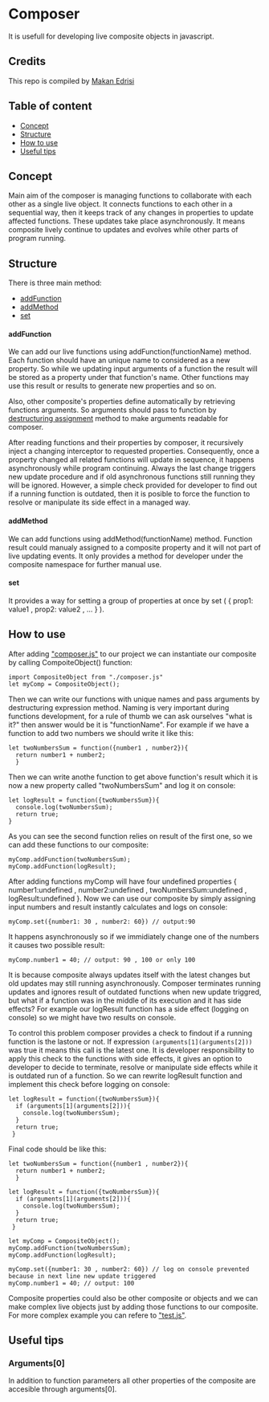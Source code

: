 Composer
==========
It is usefull for developing live composite objects in javascript. 

## Credits

This repo is compiled by [Makan Edrisi](https://github.com/makannew)

## Table of content
- [Concept](https://github.com/makannew/Composer/blob/master/README.md#concept)
- [Structure](https://github.com/makannew/Composer/blob/master/README.md#Structure)
- [How to use](https://github.com/makannew/Composer/blob/master/README.md#How-to-use)
- [Useful tips](https://github.com/makannew/Composer/blob/master/README.md#Useful-tips)

## Concept

Main aim of the composer is managing functions to collaborate with each other as a single live object. It connects functions to each other in a sequential way, then it keeps track of any changes in properties to update affected functions. These updates take place asynchronously. It means composite lively continue to updates and evolves while other parts of program running.

## Structure

There is three main method:

- [addFunction](https://github.com/makannew/Composer/blob/master/README.md#addfunction)
- [addMethod](https://github.com/makannew/Composer/blob/master/README.md#addmethod)
- [set](https://github.com/makannew/Composer/blob/master/README.md#set)

#### addFunction

We can add our live functions using addFunction(functionName) method. Each function should have an unique name to considered as a new property. So while we updating input arguments of a function the result will be stored as a property under that function's name. Other functions may use this result or results to generate new properties and so on.

Also, other composite's properties define automatically by retrieving functions arguments. So arguments should pass to function by [destructuring assignment](https://developer.mozilla.org/en-US/docs/Web/JavaScript/Reference/Operators/Destructuring_assignment) method to make arguments readable for composer.

After reading functions and their properties by composer, it recursively inject a changing interceptor to requested properties. Consequently, once a property changed all related functions will update in sequence, it happens asynchronously while program continuing. Always the last change triggers new update procedure and if old asynchronous functions still running they will be ignored. However, a simple check provided for developer to find out if a running function is outdated, then it is posible to force the function to resolve or manipulate its side effect in a managed way.

#### addMethod

We can add functions using addMethod(functionName) method. Function result could manualy assigned to a composite property and it will not part of live updating events. It only provides a method for developer under the composite namespace for further manual use.

#### set

It provides a way for setting a group of properties at once by set ( { prop1: value1 , prop2: value2 , ... } ).

## How to use

After adding ["composer.js"](composer.js) to our project we can instantiate our composite by calling CompoiteObject() function:
```
import CompositeObject from "./composer.js"
let myComp = CompositeObject();
```
Then we can write our functions with unique names and pass arguments by destructuring expression method. Naming is very important during functions development, for a rule of thumb we can ask ourselves "what is it?" then answer would be it is "functionName".
For example if we have a function to add two numbers we should write it like this:
```
let twoNumbersSum = function({number1 , number2}){
  return number1 + number2;
  }
```
Then we can write anothe function to get above function's result which it is now a new property called "twoNumbersSum" and log it on console:
```
let logResult = function({twoNumbersSum}){
  console.log(twoNumbersSum);
  return true;
}
```
As you can see the second function relies on result of the first one, so we can add these functions to our composite:
```
myComp.addFunction(twoNumbersSum);
myComp.addFunction(logResult);
```
After adding functions myComp will have four undefined properties { number1:undefined , number2:undefined , twoNumbersSum:undefined , logResult:undefined }.
Now we can use our composite by simply assigning input numbers and result instantly calculates and logs on console:
```
myComp.set({number1: 30 , number2: 60}) // output:90
```
It happens asynchronously so if we immidiately change one of the numbers it causes two possible result:
```
myComp.number1 = 40; // output: 90 , 100 or only 100
```
It is because composite always updates itself with the latest changes but old updates may still running asynchronously. Composer terminates running updates and ignores result of outdated functions when new update triggred, but what if a function was in the middle of its execution and it has side effects? For example our logResult function has a side effect (logging on console) so we might have two results on console. 

To control this problem composer provides a check to findout if a running function is the lastone or not. If expression `(arguments[1](arguments[2]))` was true it means this call is the latest one.  It is developer responsibility to apply this check to the functions with side effects, it gives an option to developer to decide to terminate, resolve or manipulate side effects while it is outdated run of a function. So we can rewrite logResult function and implement this check before logging on console:
```
let logResult = function({twoNumbersSum}){
  if (arguments[1](arguments[2])){
    console.log(twoNumbersSum);
  }
  return true;
 }
```
Final code should be like this:
```
let twoNumbersSum = function({number1 , number2}){
  return number1 + number2;
  }
  
let logResult = function({twoNumbersSum}){
  if (arguments[1](arguments[2])){
    console.log(twoNumbersSum);
  }
  return true;
 }
 
let myComp = CompositeObject();
myComp.addFunction(twoNumbersSum);
myComp.addFunction(logResult);

myComp.set({number1: 30 , number2: 60}) // log on console prevented because in next line new update triggered
myComp.number1 = 40; // output: 100
```
Composite properties could also be other composite or objects and we can make complex live objects just by adding those functions to our composite. For more complex example you can refere to ["test.js"](test.js).

## Useful tips

### Arguments[0]

In addition to function parameters all other properties of the composite are accesible through arguments[0].
